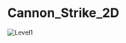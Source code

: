# Cannon_Strike_2D
![Level1](https://user-images.githubusercontent.com/90397911/168169023-895f67b2-f680-4488-a1cf-532c9e938739.gif)
